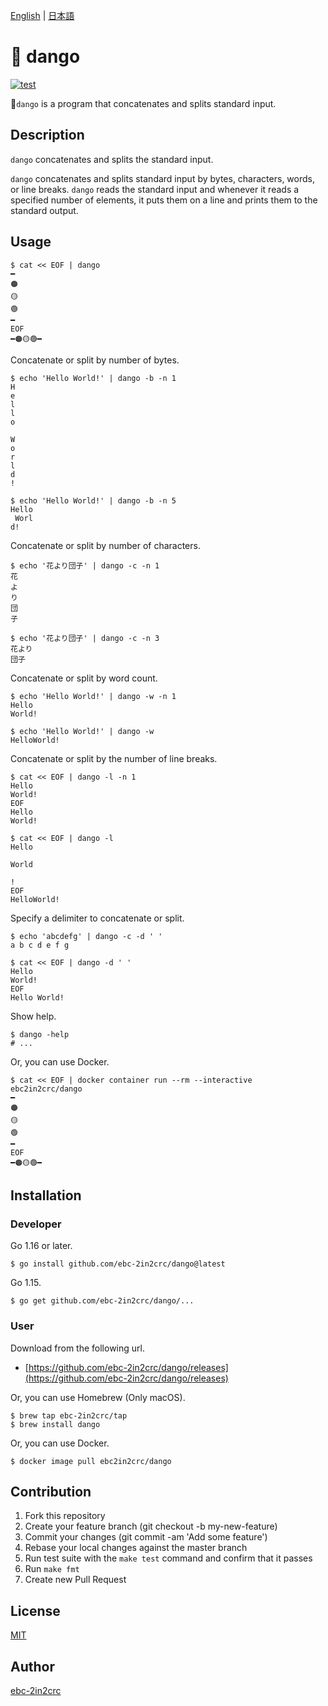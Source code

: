 [English](README.md) | [日本語](README_ja.md)

# 🍡 dango

[![test](https://github.com/ebc-2in2crc/dango/actions/workflows/test.yml/badge.svg)](https://github.com/ebc-2in2crc/dango/actions/workflows/test.yml)

🍡`dango` is a program that concatenates and splits standard input.

## Description

`dango` concatenates and splits the standard input.

`dango` concatenates and splits standard input by bytes, characters, words, or line breaks.
`dango` reads the standard input and whenever it reads a specified number of elements, it puts them on a line and prints them to the standard output.

## Usage

```
$ cat << EOF | dango
━
🟠
🟡
🟢
━
EOF
━🟠🟡🟢━
```

Concatenate or split by number of bytes.

```
$ echo 'Hello World!' | dango -b -n 1
H
e
l
l
o

W
o
r
l
d
!

$ echo 'Hello World!' | dango -b -n 5
Hello
 Worl
d!
```

Concatenate or split by number of characters.

```
$ echo '花より団子' | dango -c -n 1
花
よ
り
団
子

$ echo '花より団子' | dango -c -n 3
花より
団子
```

Concatenate or split by word count.

```
$ echo 'Hello World!' | dango -w -n 1
Hello
World!

$ echo 'Hello World!' | dango -w
HelloWorld!
```

Concatenate or split by the number of line breaks.

```
$ cat << EOF | dango -l -n 1
Hello
World!
EOF
Hello
World!

$ cat << EOF | dango -l
Hello

World

!
EOF
HelloWorld!
```

Specify a delimiter to concatenate or split.

```
$ echo 'abcdefg' | dango -c -d ' '
a b c d e f g 

$ cat << EOF | dango -d ' '
Hello
World!
EOF
Hello World!
```

Show help.

```
$ dango -help
# ...
```

Or, you can use Docker.

```
$ cat << EOF | docker container run --rm --interactive ebc2in2crc/dango
━
🟠
🟡
🟢
━
EOF
━🟠🟡🟢━
```

## Installation

### Developer

Go 1.16 or later.

```
$ go install github.com/ebc-2in2crc/dango@latest
```

Go 1.15.

```
$ go get github.com/ebc-2in2crc/dango/...
```

### User

Download from the following url.

- [https://github.com/ebc-2in2crc/dango/releases](https://github.com/ebc-2in2crc/dango/releases)

Or, you can use Homebrew (Only macOS).

```
$ brew tap ebc-2in2crc/tap
$ brew install dango
```

Or, you can use Docker.

```
$ docker image pull ebc2in2crc/dango
```

## Contribution

1. Fork this repository
2. Create your feature branch (git checkout -b my-new-feature)
3. Commit your changes (git commit -am 'Add some feature')
4. Rebase your local changes against the master branch
5. Run test suite with the `make test` command and confirm that it passes
6. Run `make fmt`
7. Create new Pull Request

## License

[MIT](https://github.com/ebc-2in2crc/wareki/blob/master/LICENSE)

## Author

[ebc-2in2crc](https://github.com/ebc-2in2crc)
